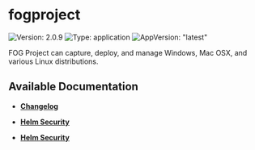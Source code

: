 # fogproject

![Version: 2.0.9](https://img.shields.io/badge/Version-2.0.9-informational?style=flat-square) ![Type: application](https://img.shields.io/badge/Type-application-informational?style=flat-square) ![AppVersion: "latest"](https://img.shields.io/badge/AppVersion-"latest"-informational?style=flat-square)

FOG Project can capture, deploy, and manage Windows, Mac OSX, and various Linux distributions.

## Available Documentation

- [**Changelog**](CHANGELOG)

- [**Helm Security**](container-security)

- [**Helm Security**](helm-security)

